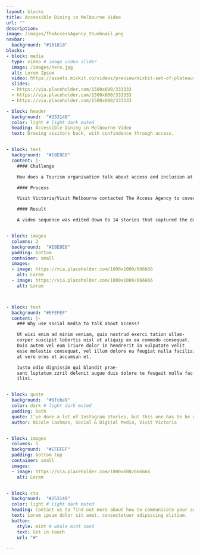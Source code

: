 ```yaml
---
layout: blocks
title: Accessible Dining in Melbourne Video
url: ""
description:
image: /images/TheAccessAgency_thumbnail.png
navbar:
  background: "#181818"
blocks:
- block: media
  type: video # image video slider
  image: /images/hero.jpg
  alt: Lorem Ipsum
  video: https://assets.mixkit.co/videos/preview/mixkit-set-of-plateaus-seen-from-the-heights-in-a-sunset-26070-large.mp4
  slides:
  - https://via.placeholder.com/1500x600/333333
  - https://via.placeholder.com/1500x600/333333
  - https://via.placeholder.com/1500x600/333333

- block: header
  background:  "#253148"
  color: light # light dark muted
  heading: Accessible Dining in Melbourne Video
  text: Drawing visitors back, with confindence through access.


- block: text
  background:  "#E8E8E8"
  content: |-
    #### Challenge

    How does a Tourism organisation talk about access and inclusion at an event in a way that is authentic, energised and broad reaching? They commission someone with a disability to cover it.

    #### Process

    Visit Victoria/Visit Melbourne contacted The Access Agency to cover AbilityFest for their social media. AbilityFest - organised by the Dylan Alcott Foundation and untitled group – is Australia’s first and only completely accessible outdoor festival music festival. Ryan spoke with Dylan, volunteers and attendees at the festival conveying the excitement, scale and philosophy of the Event.

    #### Result

    A video sequence was edited down to 14 stories that captured the day – from anticipation, to the practical accessibility through to the late night climax and fireworks. The piece also showcased other live music options throughout Melbourne – providing options all year round for those with access needs.


- block: images
  columns: 2
  background:  "#E8E8E8"
  padding: bottom
  container: small
  images:
  - image: https://via.placeholder.com/1000x1000/666666
    alt: Lorem
  - image: https://via.placeholder.com/1000x1000/666666
    alt: Lorem



- block: text
  background: "#EFEFEF"
  content: |-
    ### Why use social media to talk about access?

    Ut wisi enim ad minim veniam, quis nostrud exerci tation ullam-
    corper suscipit lobortis nisl ut aliquip ex ea commodo consequat.
    Duis autem vel eum iriure dolor in hendrerit in vulputate velit
    esse molestie consequat, vel illum dolore eu feugiat nulla facilisis
    at vero eros et accumsan et.

    Iusto odio dignissim qui blandit prae-
    sent luptatum zzril delenit augue duis dolore te feugait nulla fac-
    ilisi.


- block: quote
  background:  "#9fcbe9"
  color: dark # light dark muted
  padding: both
  quote: I’ve done a lot of Instagram Stories, but this one has to be my favourite ...and if you’re interested in accessible tourism content creation, Ryan Smith is your guy
  author: Nicole Cashman, Social & Digital Media, Visit Victoria


- block: images
  columns: 1
  background:  "#EFEFEF"
  padding: bottom top
  container: small
  images:
  - image: https://via.placeholder.com/1000x600/666666
    alt: Lorem


- block: cta
  background:  "#253148"
  color: light # light dark muted
  heading: Contact us to find out more about how to communicate your access
  text: Lorem ipsum dolor sit amet, consectetuer adipiscing elitiam.
  button:
    style: mint # whale mint sand
    text: Get in touch
    url: "#"

---
```


